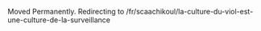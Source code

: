 Moved Permanently. Redirecting to
/fr/scaachikoul/la-culture-du-viol-est-une-culture-de-la-surveillance
